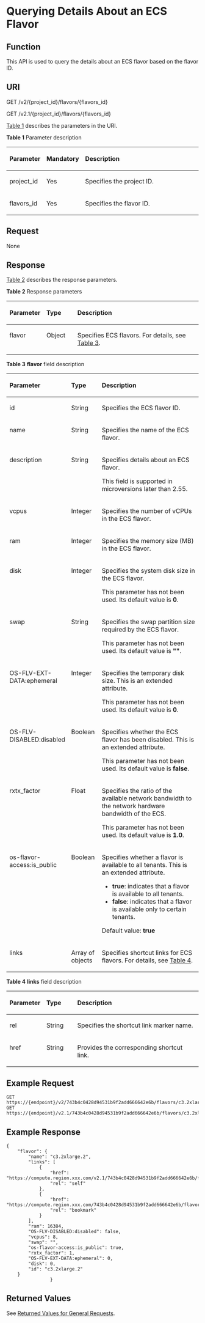 # Querying Details About an ECS Flavor<a name="EN-US_TOPIC_0020212659"></a>

## Function<a name="section64833508"></a>

This API is used to query the details about an ECS flavor based on the flavor ID.

## URI<a name="section46630661"></a>

GET /v2/\{project\_id\}/flavors/\{flavors\_id\}

GET /v2.1/\{project\_id\}/flavors/\{flavors\_id\}

[Table 1](#table47154420)  describes the parameters in the URI.

**Table  1**  Parameter description

<a name="table47154420"></a>
<table><thead align="left"><tr id="row324668"><th class="cellrowborder" valign="top" width="16.98%" id="mcps1.2.4.1.1"><p id="p5187119"><a name="p5187119"></a><a name="p5187119"></a>Parameter</p>
</th>
<th class="cellrowborder" valign="top" width="17.16%" id="mcps1.2.4.1.2"><p id="p17503500"><a name="p17503500"></a><a name="p17503500"></a>Mandatory</p>
</th>
<th class="cellrowborder" valign="top" width="65.86%" id="mcps1.2.4.1.3"><p id="p8497414"><a name="p8497414"></a><a name="p8497414"></a>Description</p>
</th>
</tr>
</thead>
<tbody><tr id="row17004965"><td class="cellrowborder" valign="top" width="16.98%" headers="mcps1.2.4.1.1 "><p id="p35224963"><a name="p35224963"></a><a name="p35224963"></a>project_id</p>
</td>
<td class="cellrowborder" valign="top" width="17.16%" headers="mcps1.2.4.1.2 "><p id="p34649765"><a name="p34649765"></a><a name="p34649765"></a>Yes</p>
</td>
<td class="cellrowborder" valign="top" width="65.86%" headers="mcps1.2.4.1.3 "><p id="p37593705"><a name="p37593705"></a><a name="p37593705"></a>Specifies the project ID.</p>
</td>
</tr>
<tr id="row26746391"><td class="cellrowborder" valign="top" width="16.98%" headers="mcps1.2.4.1.1 "><p id="p18974100"><a name="p18974100"></a><a name="p18974100"></a>flavors_id</p>
</td>
<td class="cellrowborder" valign="top" width="17.16%" headers="mcps1.2.4.1.2 "><p id="p60507121"><a name="p60507121"></a><a name="p60507121"></a>Yes</p>
</td>
<td class="cellrowborder" valign="top" width="65.86%" headers="mcps1.2.4.1.3 "><p id="p2129750"><a name="p2129750"></a><a name="p2129750"></a>Specifies the flavor ID.</p>
</td>
</tr>
</tbody>
</table>

## Request<a name="section17022773"></a>

None

## Response<a name="section18987236"></a>

[Table 2](#table61695723)  describes the response parameters.

**Table  2**  Response parameters

<a name="table61695723"></a>
<table><thead align="left"><tr id="row52977523"><th class="cellrowborder" valign="top" width="16.85%" id="mcps1.2.4.1.1"><p id="p110452114597"><a name="p110452114597"></a><a name="p110452114597"></a>Parameter</p>
</th>
<th class="cellrowborder" valign="top" width="16.29%" id="mcps1.2.4.1.2"><p id="p71044217595"><a name="p71044217595"></a><a name="p71044217595"></a>Type</p>
</th>
<th class="cellrowborder" valign="top" width="66.86%" id="mcps1.2.4.1.3"><p id="p15104102175910"><a name="p15104102175910"></a><a name="p15104102175910"></a>Description</p>
</th>
</tr>
</thead>
<tbody><tr id="row2794650"><td class="cellrowborder" valign="top" width="16.85%" headers="mcps1.2.4.1.1 "><p id="p25040094"><a name="p25040094"></a><a name="p25040094"></a>flavor</p>
</td>
<td class="cellrowborder" valign="top" width="16.29%" headers="mcps1.2.4.1.2 "><p id="p5563313"><a name="p5563313"></a><a name="p5563313"></a>Object</p>
</td>
<td class="cellrowborder" valign="top" width="66.86%" headers="mcps1.2.4.1.3 "><p id="p29123463"><a name="p29123463"></a><a name="p29123463"></a>Specifies ECS flavors. For details, see <a href="#table20109663">Table 3</a>.</p>
</td>
</tr>
</tbody>
</table>

**Table  3** **flavor**  field description

<a name="table20109663"></a>
<table><thead align="left"><tr id="row50842877"><th class="cellrowborder" valign="top" width="16.86%" id="mcps1.2.4.1.1"><p id="p1011213912218"><a name="p1011213912218"></a><a name="p1011213912218"></a>Parameter</p>
</th>
<th class="cellrowborder" valign="top" width="16.2%" id="mcps1.2.4.1.2"><p id="p111215914215"><a name="p111215914215"></a><a name="p111215914215"></a>Type</p>
</th>
<th class="cellrowborder" valign="top" width="66.94%" id="mcps1.2.4.1.3"><p id="p121121091925"><a name="p121121091925"></a><a name="p121121091925"></a>Description</p>
</th>
</tr>
</thead>
<tbody><tr id="row37029065"><td class="cellrowborder" valign="top" width="16.86%" headers="mcps1.2.4.1.1 "><p id="p46564252"><a name="p46564252"></a><a name="p46564252"></a>id</p>
</td>
<td class="cellrowborder" valign="top" width="16.2%" headers="mcps1.2.4.1.2 "><p id="p28514710"><a name="p28514710"></a><a name="p28514710"></a>String</p>
</td>
<td class="cellrowborder" valign="top" width="66.94%" headers="mcps1.2.4.1.3 "><p id="p50584809"><a name="p50584809"></a><a name="p50584809"></a>Specifies the ECS flavor ID.</p>
</td>
</tr>
<tr id="row52610097"><td class="cellrowborder" valign="top" width="16.86%" headers="mcps1.2.4.1.1 "><p id="p33559471"><a name="p33559471"></a><a name="p33559471"></a>name</p>
</td>
<td class="cellrowborder" valign="top" width="16.2%" headers="mcps1.2.4.1.2 "><p id="p66621782"><a name="p66621782"></a><a name="p66621782"></a>String</p>
</td>
<td class="cellrowborder" valign="top" width="66.94%" headers="mcps1.2.4.1.3 "><p id="p47570623"><a name="p47570623"></a><a name="p47570623"></a>Specifies the name of the ECS flavor.</p>
</td>
</tr>
<tr id="row12413842183117"><td class="cellrowborder" valign="top" width="16.86%" headers="mcps1.2.4.1.1 "><p id="p184132423315"><a name="p184132423315"></a><a name="p184132423315"></a>description</p>
</td>
<td class="cellrowborder" valign="top" width="16.2%" headers="mcps1.2.4.1.2 "><p id="p11413142153116"><a name="p11413142153116"></a><a name="p11413142153116"></a>String</p>
</td>
<td class="cellrowborder" valign="top" width="66.94%" headers="mcps1.2.4.1.3 "><p id="p1941384233119"><a name="p1941384233119"></a><a name="p1941384233119"></a>Specifies details about an ECS flavor.</p>
<p id="p210419138321"><a name="p210419138321"></a><a name="p210419138321"></a>This field is supported in microversions later than 2.55.</p>
</td>
</tr>
<tr id="row25482430"><td class="cellrowborder" valign="top" width="16.86%" headers="mcps1.2.4.1.1 "><p id="p50810959"><a name="p50810959"></a><a name="p50810959"></a>vcpus</p>
</td>
<td class="cellrowborder" valign="top" width="16.2%" headers="mcps1.2.4.1.2 "><p id="p40977906"><a name="p40977906"></a><a name="p40977906"></a>Integer</p>
</td>
<td class="cellrowborder" valign="top" width="66.94%" headers="mcps1.2.4.1.3 "><p id="p9449599"><a name="p9449599"></a><a name="p9449599"></a>Specifies the number of vCPUs in the ECS flavor.</p>
</td>
</tr>
<tr id="row2289826710437"><td class="cellrowborder" valign="top" width="16.86%" headers="mcps1.2.4.1.1 "><p id="p6260494310453"><a name="p6260494310453"></a><a name="p6260494310453"></a>ram</p>
</td>
<td class="cellrowborder" valign="top" width="16.2%" headers="mcps1.2.4.1.2 "><p id="p3783561810453"><a name="p3783561810453"></a><a name="p3783561810453"></a>Integer</p>
</td>
<td class="cellrowborder" valign="top" width="66.94%" headers="mcps1.2.4.1.3 "><p id="p42285210453"><a name="p42285210453"></a><a name="p42285210453"></a>Specifies the memory size (MB) in the ECS flavor.</p>
</td>
</tr>
<tr id="row17937528"><td class="cellrowborder" valign="top" width="16.86%" headers="mcps1.2.4.1.1 "><p id="p43653635"><a name="p43653635"></a><a name="p43653635"></a>disk</p>
</td>
<td class="cellrowborder" valign="top" width="16.2%" headers="mcps1.2.4.1.2 "><p id="p57980147"><a name="p57980147"></a><a name="p57980147"></a>Integer</p>
</td>
<td class="cellrowborder" valign="top" width="66.94%" headers="mcps1.2.4.1.3 "><p id="p56052334"><a name="p56052334"></a><a name="p56052334"></a>Specifies the system disk size in the ECS flavor.</p>
<p id="p34708966"><a name="p34708966"></a><a name="p34708966"></a>This parameter has not been used. Its default value is <strong id="b84235270611135"><a name="b84235270611135"></a><a name="b84235270611135"></a>0</strong>.</p>
</td>
</tr>
<tr id="row43945239"><td class="cellrowborder" valign="top" width="16.86%" headers="mcps1.2.4.1.1 "><p id="p2794612"><a name="p2794612"></a><a name="p2794612"></a>swap</p>
</td>
<td class="cellrowborder" valign="top" width="16.2%" headers="mcps1.2.4.1.2 "><p id="p14734188"><a name="p14734188"></a><a name="p14734188"></a>String</p>
</td>
<td class="cellrowborder" valign="top" width="66.94%" headers="mcps1.2.4.1.3 "><p id="p1699362755013"><a name="p1699362755013"></a><a name="p1699362755013"></a>Specifies the swap partition size required by the ECS flavor.</p>
<p id="p4563766173425"><a name="p4563766173425"></a><a name="p4563766173425"></a>This parameter has not been used. Its default value is <strong id="b84235270611135_1"><a name="b84235270611135_1"></a><a name="b84235270611135_1"></a>""</strong>.</p>
</td>
</tr>
<tr id="row34246806"><td class="cellrowborder" valign="top" width="16.86%" headers="mcps1.2.4.1.1 "><p id="p22527890"><a name="p22527890"></a><a name="p22527890"></a>OS-FLV-EXT-DATA:ephemeral</p>
</td>
<td class="cellrowborder" valign="top" width="16.2%" headers="mcps1.2.4.1.2 "><p id="p31767774"><a name="p31767774"></a><a name="p31767774"></a>Integer</p>
</td>
<td class="cellrowborder" valign="top" width="66.94%" headers="mcps1.2.4.1.3 "><p id="p16591226713"><a name="p16591226713"></a><a name="p16591226713"></a>Specifies the temporary disk size. This is an extended attribute.</p>
<p id="p1140814148017"><a name="p1140814148017"></a><a name="p1140814148017"></a>This parameter has not been used. Its default value is <strong id="b84235270611135_2"><a name="b84235270611135_2"></a><a name="b84235270611135_2"></a>0</strong>.</p>
</td>
</tr>
<tr id="row55347837"><td class="cellrowborder" valign="top" width="16.86%" headers="mcps1.2.4.1.1 "><p id="p53989823"><a name="p53989823"></a><a name="p53989823"></a>OS-FLV-DISABLED:disabled</p>
</td>
<td class="cellrowborder" valign="top" width="16.2%" headers="mcps1.2.4.1.2 "><p id="p26649649"><a name="p26649649"></a><a name="p26649649"></a>Boolean</p>
</td>
<td class="cellrowborder" valign="top" width="66.94%" headers="mcps1.2.4.1.3 "><p id="p32761310192019"><a name="p32761310192019"></a><a name="p32761310192019"></a>Specifies whether the ECS flavor has been disabled. This is an extended attribute.</p>
<p id="p182115151112"><a name="p182115151112"></a><a name="p182115151112"></a>This parameter has not been used. Its default value is <strong id="b84235270611135_3"><a name="b84235270611135_3"></a><a name="b84235270611135_3"></a>false</strong>.</p>
</td>
</tr>
<tr id="row29760277"><td class="cellrowborder" valign="top" width="16.86%" headers="mcps1.2.4.1.1 "><p id="p61772230"><a name="p61772230"></a><a name="p61772230"></a>rxtx_factor</p>
</td>
<td class="cellrowborder" valign="top" width="16.2%" headers="mcps1.2.4.1.2 "><p id="p17171756"><a name="p17171756"></a><a name="p17171756"></a>Float</p>
</td>
<td class="cellrowborder" valign="top" width="66.94%" headers="mcps1.2.4.1.3 "><p id="p16772171313154"><a name="p16772171313154"></a><a name="p16772171313154"></a>Specifies the ratio of the available network bandwidth to the network hardware bandwidth of the ECS.</p>
<p id="p3711880173425"><a name="p3711880173425"></a><a name="p3711880173425"></a>This parameter has not been used. Its default value is <strong id="b84235270611135_4"><a name="b84235270611135_4"></a><a name="b84235270611135_4"></a>1.0</strong>.</p>
</td>
</tr>
<tr id="row5115727"><td class="cellrowborder" valign="top" width="16.86%" headers="mcps1.2.4.1.1 "><p id="p11720763"><a name="p11720763"></a><a name="p11720763"></a>os-flavor-access:is_public</p>
</td>
<td class="cellrowborder" valign="top" width="16.2%" headers="mcps1.2.4.1.2 "><p id="p60282721"><a name="p60282721"></a><a name="p60282721"></a>Boolean</p>
</td>
<td class="cellrowborder" valign="top" width="66.94%" headers="mcps1.2.4.1.3 "><p id="p8894218182818"><a name="p8894218182818"></a><a name="p8894218182818"></a>Specifies whether a flavor is available to all tenants. This is an extended attribute.</p>
<a name="ul1474014143815"></a><a name="ul1474014143815"></a><ul id="ul1474014143815"><li><strong id="b84235270620200"><a name="b84235270620200"></a><a name="b84235270620200"></a>true</strong>: indicates that a flavor is available to all tenants.</li><li><strong id="b84235270620200_1"><a name="b84235270620200_1"></a><a name="b84235270620200_1"></a>false</strong>: indicates that a flavor is available only to certain tenants.</li></ul>
<p id="p35038271466"><a name="p35038271466"></a><a name="p35038271466"></a>Default value: <strong id="b842352706115252"><a name="b842352706115252"></a><a name="b842352706115252"></a>true</strong></p>
</td>
</tr>
<tr id="row57014372193259"><td class="cellrowborder" valign="top" width="16.86%" headers="mcps1.2.4.1.1 "><p id="p1587802219356"><a name="p1587802219356"></a><a name="p1587802219356"></a>links</p>
</td>
<td class="cellrowborder" valign="top" width="16.2%" headers="mcps1.2.4.1.2 "><p id="p1105141919356"><a name="p1105141919356"></a><a name="p1105141919356"></a>Array of objects</p>
</td>
<td class="cellrowborder" valign="top" width="66.94%" headers="mcps1.2.4.1.3 "><p id="p342100019356"><a name="p342100019356"></a><a name="p342100019356"></a>Specifies shortcut links for ECS flavors. For details, see <a href="#table35514108193545">Table 4</a>.</p>
</td>
</tr>
</tbody>
</table>

**Table  4** **links**  field description

<a name="table35514108193545"></a>
<table><thead align="left"><tr id="row23367815193545"><th class="cellrowborder" valign="top" width="17.05%" id="mcps1.2.4.1.1"><p id="p98047153213"><a name="p98047153213"></a><a name="p98047153213"></a>Parameter</p>
</th>
<th class="cellrowborder" valign="top" width="16.29%" id="mcps1.2.4.1.2"><p id="p188041415328"><a name="p188041415328"></a><a name="p188041415328"></a>Type</p>
</th>
<th class="cellrowborder" valign="top" width="66.66%" id="mcps1.2.4.1.3"><p id="p17804181511210"><a name="p17804181511210"></a><a name="p17804181511210"></a>Description</p>
</th>
</tr>
</thead>
<tbody><tr id="row37879124193545"><td class="cellrowborder" valign="top" width="17.05%" headers="mcps1.2.4.1.1 "><p id="p48310227193545"><a name="p48310227193545"></a><a name="p48310227193545"></a>rel</p>
</td>
<td class="cellrowborder" valign="top" width="16.29%" headers="mcps1.2.4.1.2 "><p id="p20814310193545"><a name="p20814310193545"></a><a name="p20814310193545"></a>String</p>
</td>
<td class="cellrowborder" valign="top" width="66.66%" headers="mcps1.2.4.1.3 "><p id="p8237558193545"><a name="p8237558193545"></a><a name="p8237558193545"></a>Specifies the shortcut link marker name.</p>
</td>
</tr>
<tr id="row7029160193545"><td class="cellrowborder" valign="top" width="17.05%" headers="mcps1.2.4.1.1 "><p id="p32491069193545"><a name="p32491069193545"></a><a name="p32491069193545"></a>href</p>
</td>
<td class="cellrowborder" valign="top" width="16.29%" headers="mcps1.2.4.1.2 "><p id="p14530947193545"><a name="p14530947193545"></a><a name="p14530947193545"></a>String</p>
</td>
<td class="cellrowborder" valign="top" width="66.66%" headers="mcps1.2.4.1.3 "><p id="p36156065193545"><a name="p36156065193545"></a><a name="p36156065193545"></a>Provides the corresponding shortcut link.</p>
</td>
</tr>
</tbody>
</table>

## Example Request<a name="section17318173018714"></a>

```
GET https://{endpoint}/v2/743b4c0428d94531b9f2add666642e6b/flavors/c3.2xlarge.2
GET https://{endpoint}/v2.1/743b4c0428d94531b9f2add666642e6b/flavors/c3.2xlarge.2
```

## Example Response<a name="section17459730163216"></a>

```
{
    "flavor": {
        "name": "c3.2xlarge.2",
        "links": [
            {
                "href": "https://compute.region.xxx.com/v2.1/743b4c0428d94531b9f2add666642e6b/flavors/c3.2xlarge.2",
                "rel": "self"
            },
            {
                "href": "https://compute.region.xxx.com/743b4c0428d94531b9f2add666642e6b/flavors/c3.2xlarge.2",
                "rel": "bookmark"
            }
        ],
        "ram": 16384,
        "OS-FLV-DISABLED:disabled": false,
        "vcpus": 8,
        "swap": "",
        "os-flavor-access:is_public": true,
        "rxtx_factor": 1,
        "OS-FLV-EXT-DATA:ephemeral": 0,
        "disk": 0,
        "id": "c3.2xlarge.2"
    }
                }
```

## Returned Values<a name="section36667404"></a>

See  [Returned Values for General Requests](returned-values-for-general-requests.md).

